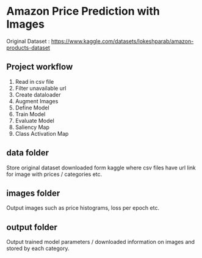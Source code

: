 # Amazon Price Prediction with Images

Original Dataset : https://www.kaggle.com/datasets/lokeshparab/amazon-products-dataset

## Project workflow
1. Read in csv file
2. Filter unavailable url
3. Create dataloader
4. Augment Images
5. Define Model
6. Train Model
7. Evaluate Model
8. Saliency Map
9. Class Activation Map


## data folder
Store original dataset downloaded form kaggle where csv files have url link for image with prices / categories etc.

## images folder
Output images such as price histograms, loss per epoch etc.

## output folder
Output trained model parameters / downloaded information on images and stored by each category.

